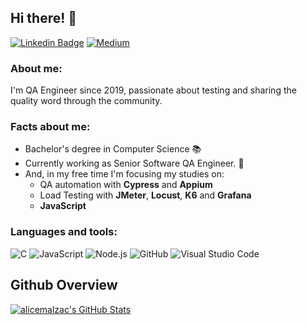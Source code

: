 ## Hi there! 🥰
[![Linkedin Badge](https://img.shields.io/badge/-alicemalzac-blue?style=flat&logo=Linkedin&logoColor=white&link=https://www.linkedin.com/in/alicemalzac/)](https://www.linkedin.com/in/alicemalzac/)
[![Medium](https://img.shields.io/badge/Medium-12100E?style=flat&logo=medium&logoColor=white)](https://medium.com/@alicemalzac)

### About me:

  I'm QA Engineer since 2019, passionate about testing and sharing the quality word through the community.
 
### Facts about me: 
  
- Bachelor's degree in Computer Science  :books:
- Currently working as Senior Software QA Engineer. 💼
- And, in my free time I'm focusing my studies on: 
     - QA automation with **Cypress** and **Appium**
     - Load Testing with **JMeter**, **Locust**, **K6** and **Grafana**
     - **JavaScript** 

### Languages and tools:
![C](https://img.shields.io/badge/-A8B9CC?style=flat&logo=c&logoColor=white)
![JavaScript](https://img.shields.io/badge/-JavaScript-black?style=flat&logo=javascript) 
![Node.js](https://img.shields.io/badge/-Node.js-333333?style=flat&logo=node.js)
![GitHub](https://img.shields.io/badge/-GitHub-181717?style=flat&logo=github)
![Visual Studio Code](https://img.shields.io/badge/-VSCode-007ACC?style=flat-square&logo=visual-studio-code&logoColor=white)


## Github Overview
<a href="https://github.com/alicemalzac">
  <img src="https://github-readme-stats.vercel.app/api?username=alicemalzac&show_icons=true&theme=radical" alt="alicemalzac's GitHub Stats" />
</a>
